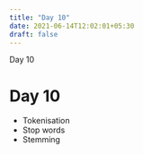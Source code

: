 ```yaml
---
title: "Day 10"
date: 2021-06-14T12:02:01+05:30
draft: false
---
```


Day 10

# Day 10

* Tokenisation
* Stop words
* Stemming